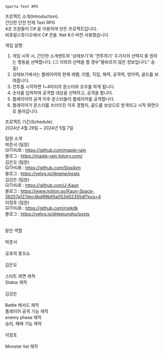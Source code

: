     Sparta Text RPG
   프로젝트 소개(Introduction).
 </br>간단한 던전 턴제 Text RPG
 </br>4조 조원들이 C# 을 이용하여 만든 프로젝트입니다.
 </br>비쥬얼스튜디오에서 C# 콘솔 .Net 8.0 버전 사용했습니다.

게임 설명:
1. 게임 시작 시, 간단한 소개멘트와 '상태보기'와 '전투하기' 두가지의 선택지 중 원하는 행동을 선택합니다. (그 이외의 선택을 할 경우"올바르지 않은 정보입니다." 송출)
2. 상태보기에서는 플레이어의 현제 레벨, 이름, 직업, 체력, 공격력, 방어력, 골드를 보여줍니다.
3. 전투를 시작하면 1~4마리의 몬스터와 조우를 하게 됩니다.
4. 숫자를 입력하여 공격할 대상을 선택하고, 공격을 합니다. 
5. 플레이어의 공격 이후 몬스터들이 플레이어를 공격합니다.
6. 플레이어가 몬스터를 쓰러뜨린 이후 경험치, 골드를 보상으로 받게되고 시작 화면으로 돌아갑니다.

프로젝트 기간(Schedule).
</br>2024년 4월 29일 ~ 2024년 5월 7일

팀원 소개
</br>박준서 (팀장)
</br>GITHUB : https://github.com/maple-rain
</br>블로그 : https://maple-rain.tistory.com/
</br>김은오 (팀원)
</br>GITHUB : https://github.com/Sissikim
</br>블로그 : https://velog.io/@nene/posts
</br>김강은 (팀원)
</br>GITHUB : https://github.com/J-Kaun
</br>블로그 : https://www.notion.so/Kaun-Space-36257a127dec4bd99b65a053d02355df?pvs=4
</br>이정호 (팀원)
</br>GITHUB : https://github.com/roekdk
</br>블로그 : https://velog.io/@leejungho/posts
</br>
</br>
</br>맡은 역할
</br>
</br>박준서
</br>
</br>공포의 똥꼬쇼
</br>
</br>김은오
</br>
</br>스타트 화면 제작
</br>Status 제작
</br>
</br>김강은
</br>
</br>Battle 메서드 제작
</br>플레이어 공격 기능 제작
</br>enemy phase 제작
</br>승리, 패배 기능 제작
</br>
</br>이정호
</br>
</br>Monster list 제작
